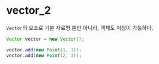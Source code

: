 # vector_2

``Vector``의 요소로 기본 자료형 뿐만 아니라, 객체도 저장이 가능하다.

```java
Vector vector = new Vector();

vector.add(new Point(1, 1));
vector.add(new Point(2, 3));
```